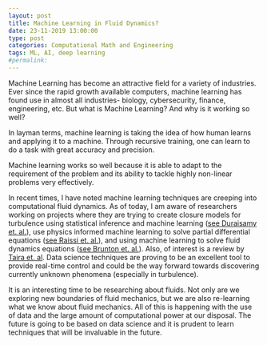 ```yaml
---
layout: post
title: Machine Learning in Fluid Dynamics?
date: 23-11-2019 13:00:00
type: post
categories: Computational Math and Engineering
tags: ML, AI, deep learning
#permalink:
---
```


Machine Learning has become an attractive field for a variety of industries. Ever since the rapid growth available computers, machine learning has found use in almost all industries- biology, cybersecurity, finance, engineering, etc. But what is Machine Learning? And why is it working so well?

In layman terms, machine learning is taking the idea of how human learns and applying it to a machine. Through recursive training, one can learn to do a task with great accuracy and precision.

Machine learning works so well because it is able to adapt to the requirement of the problem and its ability to tackle highly non-linear problems very effectively.

In recent times, I have noted machine learning techniques are creeping into computational fluid dynamics. As of today, I am aware of researchers working on projects where they are trying to create closure models for turbulence using statistical inference and machine learning ([see Duraisamy et. al.](https://doi.org/10.1146/annurev-fluid-010518-040547)), use physics informed machine learning to solve partial differential equations ([see Raissi et. al.](https://doi.org/10.1016/j.jcp.2018.10.045)), and using machine learning to solve fluid dynamics equations ([see Brunton et. al.](https://doi.org/10.1146/annurev-fluid-010719-060214)). Also, of interest is a review by [Taira et. al](https://arxiv.org/abs/1702.01453). Data science techniques are proving to be an excellent tool to provide real-time control and could be the way forward towards discovering currently unknown phenomena (especially in turbulence).

It is an interesting time to be researching about fluids. Not only are we exploring new boundaries of fluid mechanics, but we are also re-learning what we know about fluid mechanics. All of this is happening with the use of data and the large amount of computational power at our disposal. The future is going to be based on data science and it is prudent to learn techniques that will be invaluable in the future.
